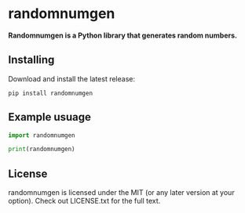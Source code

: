 # randomnumgen


**Randomnumgen is a Python library that generates random numbers.**

Installing
----------

Download and install the latest release:

    pip install randomnumgen


Example usuage
----------

```python
import randomnumgen

print(randomnumgen)
```

## License
randomnumgen is licensed under the MIT (or any later version at your option). Check out LICENSE.txt for the full text.
